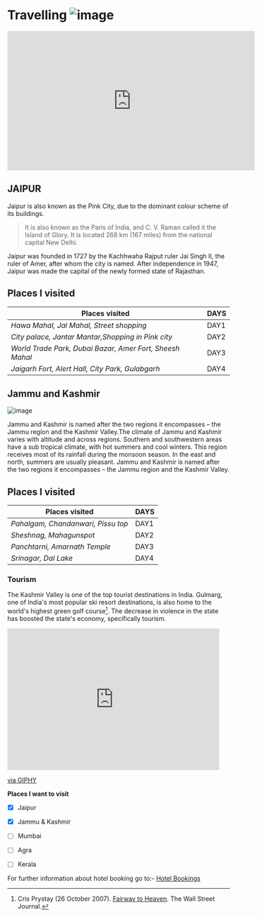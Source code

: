 # Travelling ![image](https://github.githubassets.com/images/icons/emoji/unicode/1f1ee-1f1f3.png?v8)

<iframe width="560" height="315" src="https://www.youtube.com/embed/QU3TeZxXDls" title="YouTube video player" frameborder="0" allow="accelerometer; autoplay; clipboard-write; encrypted-media; gyroscope; picture-in-picture; web-share" allowfullscreen></iframe>

## JAIPUR 
Jaipur is also known as the Pink City, due to the dominant colour scheme of its buildings.
>It is also known as the Paris of India, and C. V. Raman called it the Island of Glory. It is located 268 km (167 miles) from the national capital New Delhi. 

Jaipur was founded in 1727 by the Kachhwaha Rajput ruler Jai Singh II, the ruler of Amer, after whom the city is named. After independence in 1947, Jaipur was made the capital of the newly formed state of Rajasthan.
    

## Places I visited
 
| Places visited                                             | DAYS    |
|------------------------------------------------------------|---------|
| *Hawa Mahal, Jal Mahal, Street shopping*|DAY1 |
| *City palace, Jantar Mantar,Shopping in Pink city*| DAY2 |
| *World Trade Park, Dubai Bazar, Amer Fort, Sheesh Mahal*| DAY3 |
| *Jaigarh Fort, Alert Hall, City Park, Gulabgarh*| DAY4  |

## Jammu and Kashmir
![image](https://upload.wikimedia.org/wikipedia/commons/thumb/a/a8/Houseboats%2C_Dal_Lake%2C_Kashmir.jpg/250px-Houseboats%2C_Dal_Lake%2C_Kashmir.jpg)

Jammu and Kashmir is named after the two regions it encompasses – the Jammu region and the Kashmir Valley.The climate of Jammu and Kashmir varies with altitude and across regions. Southern and southwestern areas have a sub tropical climate, with hot summers and cool winters. This region receives most of its rainfall during the monsoon season. In the east and north, summers are usually pleasant. Jammu and Kashmir is named after the two regions it encompasses – the Jammu region and the Kashmir Valley.


## Places I visited

| Places visited                                             | DAYS    |
|------------------------------------------------------------|---------|
| *Pahalgam, Chandanwari, Pissu top*|DAY1 |
| *Sheshnag, Mahagunspot*| DAY2 |
| *Panchtarni, Amarnath Temple*| DAY3 |
| *Srinagar, Dal Lake*| DAY4  |

### Tourism
The Kashmir Valley is one of the top tourist destinations in India. Gulmarg, one of India's most popular ski resort destinations, is also home to the world's highest green golf course[^1]. The decrease in violence in the state has boosted the state's economy, specifically tourism.
<iframe src="https://giphy.com/embed/TALfV4ytXE5IQZlUeK" width="480" height="320" frameBorder="0" class="giphy-embed" allowFullScreen></iframe><p><a href="https://giphy.com/gifs/rahiofficial-rahi-maahi-escapewithmaahi-TALfV4ytXE5IQZlUeK">via GIPHY</a></p>

__Places I want to visit__
- [x] Jaipur
- [x] Jammu & Kashmir
- [ ] Mumbai
- [ ] Agra
- [ ] Kerala


For further information about hotel booking go to:-
[Hotel Bookings](https://www.trivago.in/)

[^1]: Cris Prystay (26 October 2007). [Fairway to Heaven](https://www.wsj.com/articles/SB119332713217271534?mod=googlenews_wsj). The Wall Street Journal.

